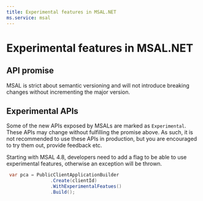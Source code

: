 ```yaml
---
title: Experimental features in MSAL.NET
ms.service: msal
---
```


# Experimental features in MSAL.NET

## API promise

MSAL is strict about semantic versioning and will not introduce breaking changes without incrementing the major version.

## Experimental APIs

Some of the new APIs exposed by MSALs are marked as `Experimental`. These APIs may change without fulfilling the promise above. As such, it is not recommended to use these APIs in production, but you are encouraged to try them out, provide feedback etc.

Starting with MSAL 4.8, developers need to add a flag to be able to use experimental features, otherwise an exception will be thrown. 

```csharp
 var pca = PublicClientApplicationBuilder
                .Create(clientId)
                .WithExperimentalFeatues()
                .Build();
```
